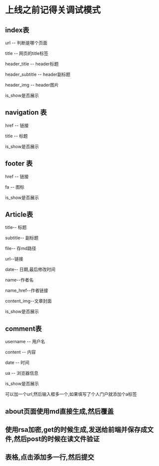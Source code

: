 # 上线之前记得关调试模式

## index表

url -- 判断是哪个页面

title -- 网页的title标签

header_title -- header标题

header_subtitle  -- header副标题

header_img  -- header图片

is_show是否展示





## navigation 表

href -- 链接

title -- 标题

is_show是否展示



## footer 表

href -- 链接

fa -- 图标

is_show是否展示



## Article表

title-- 标题

subtitle-- 副标题

file-- 存md路径

url--链接

date-- 日期,最后修改时间

name--作者名

name_href--作者链接

content_img--文章封面

is_show是否展示





## comment表

username -- 用户名

content -- 内容

date -- 时间

ua -- 浏览器信息

is_show是否展示

可以加一个url,然后输入框多一个,如果填写了个人门户就添加个a标签



## about页面使用md直接生成,然后覆盖



## 使用rsa加密,get的时候生成,发送给前端并保存成文件,然后post的时候在读文件验证



## 表格,点击添加多一行,然后提交



